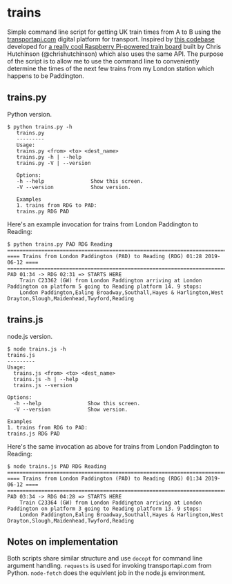 trains
======
Simple command line script for getting UK train times from A to B using the [transportapi.com](transportapi.com) digital platform for transport.  Inspired by [this codebase](https://github.com/chrishutchinson/train-departure-screen/blob/master/src/trains.py) developed for [a really cool Raspberry Pi-powered train board](https://twitter.com/chrishutchinson/status/1136743837244768257) built by Chris Hutchinson (@chrishutchinson) which also uses the same API.  The purpose of the script is to allow me to use the command line to conveniently determine the times of the next few trains from my London station which happens to be Paddington.

trains.py
---------
Python version.
```
$ python trains.py -h 
   trains.py
   ---------
   Usage:
   trains.py <from> <to> <dest_name>
   trains.py -h | --help
   trains.py -V | --version

   Options:
   -h --help               Show this screen.
   -V --version            Show version.

   Examples
   1. trains from RDG to PAD:
   trains.py RDG PAD
```
Here's an example invocation for trains from London Paddington to Reading:
```
$ python trains.py PAD RDG Reading
===============================================================================
==== Trains from London Paddington (PAD) to Reading (RDG) 01:28 2019-06-12 ====
===============================================================================
PAD 01:34 -> RDG 02:31 => STARTS HERE
	Train C23362 (GW) from London Paddington arriving at London Paddington on platform 5 going to Reading platform 14. 9 stops:
	London Paddington,Ealing Broadway,Southall,Hayes & Harlington,West Drayton,Slough,Maidenhead,Twyford,Reading
```

trains.js
---------
node.js version. 
```
$ node trains.js -h
trains.js
---------
Usage:
  trains.js <from> <to> <dest_name>
  trains.js -h | --help
  trains.js --version

Options:
  -h --help               Show this screen.
  -V --version            Show version.

Examples
1. trains from RDG to PAD:
trains.js RDG PAD
```
Here's the same invocation as above for trains from London Paddington to Reading:
```
$ node trains.js PAD RDG Reading
===============================================================================
==== Trains from London Paddington (PAD) to Reading (RDG) 01:34 2019-06-12 ====
===============================================================================
PAD 03:34 -> RDG 04:28 => STARTS HERE
	Train C23364 (GW) from London Paddington arriving at London Paddington on platform 3 going to Reading platform 13. 9 stops:
	London Paddington,Ealing Broadway,Southall,Hayes & Harlington,West Drayton,Slough,Maidenhead,Twyford,Reading
```

Notes on implementation
---------
Both scripts share similar structure and use `docopt` for command line argument handling.  `requests` is used for invoking transportapi.com from Python. `node-fetch` does the equivlent job in the node.js environment.
